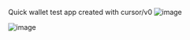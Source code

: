 Quick wallet test app created with cursor/v0
![image](https://github.com/user-attachments/assets/c70a628e-3803-4c3c-83c4-a10e5a7fe534)


![image](https://github.com/user-attachments/assets/46a1560a-4187-46b4-b96a-8ccf6ebab3b2)
